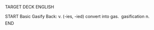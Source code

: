 TARGET DECK
ENGLISH

START
Basic
Gasify
Back: v. (-ies, -ied) convert into gas.  gasification n.
END
